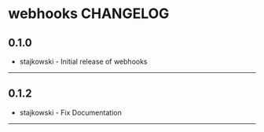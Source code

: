 webhooks CHANGELOG
==================

0.1.0
-----
- stajkowski - Initial release of webhooks

- - -

0.1.2
-----
- stajkowski - Fix Documentation

- - -
